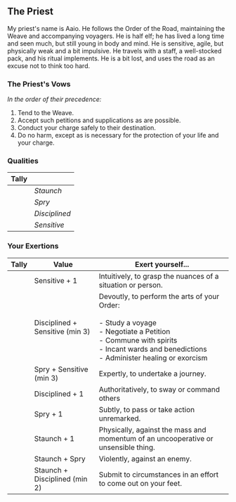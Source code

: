 ## The Priest

My priest's name is Aaio. He follows the Order of the Road, maintaining the Weave and accompanying voyagers. He is half elf; he has lived a long time and seen much, but still young in body and mind. He is sensitive, agile, but physically weak and a bit impulsive. He travels with a staff, a well-stocked pack, and his ritual implements. He is a bit lost, and uses the road as an excuse not to think too hard.

### The Priest's Vows

_In the order of their precedence:_
1. Tend to the Weave.
2. Accept such petitions and supplications as are possible.
3. Conduct your charge safely to their destination.
4. Do no harm, except as is necessary for the protection of your life and your charge.

### Qualities

| Tally |               |
| :---: | ------------- |
|       | *Staunch*     |
|       | *Spry*        |
|       | *Disciplined* |
|       | *Sensitive*   |

### Your Exertions

| Tally | Value                           | Exert yourself...                                                                                                                                                                                         |
| :---: | ------------------------------- | --------------------------------------------------------------------------------------------------------------------------------------------------------------------------------------------------------- |
|       | Sensitive + 1                   | Intuitively, to grasp the nuances of a situation or person.                                                                                                                                               |
|       | Disciplined + Sensitive (min 3) | Devoutly, to perform the arts of your Order:  <br>  <br>- Study a voyage  <br>- Negotiate a Petition<br>- Commune with spirits  <br>- Incant wards and benedictions  <br>- Administer healing or exorcism |
|       | Spry + Sensitive (min 3)        | Expertly, to undertake a journey.                                                                                                                                                                         |
|       | Disciplined + 1                 | Authoritatively, to sway or command others                                                                                                                                                                |
|       | Spry + 1                        | Subtly, to pass or take action unremarked.                                                                                                                                                                |
|       | Staunch + 1                     | Physically, against the mass and momentum of an uncooperative or unsensible thing.                                                                                                                        |
|       | Staunch + Spry                  | Violently, against an enemy.                                                                                                                                                                              |
|       | Staunch + Disciplined (min 2)   | Submit to circumstances in an effort to come out on your feet.                                                                                                                                            |